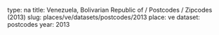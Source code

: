 type: na
title: Venezuela, Bolivarian Republic of / Postcodes / Zipcodes (2013)
slug: places/ve/datasets/postcodes/2013
place: ve
dataset: postcodes
year: 2013
